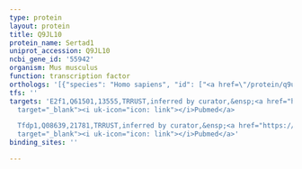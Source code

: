 ```yaml
---
type: protein
layout: protein
title: Q9JL10
protein_name: Sertad1
uniprot_accession: Q9JL10
ncbi_gene_id: '55942'
organism: Mus musculus
function: transcription factor
orthologs: '[{"species": "Homo sapiens", "id": ["<a href=\"/protein/q9uhv2\">Q9UHV2</a>"]}, {"species": "Rattus norvegicus", "id": ["Q6P771"]}]'
tfs: ''
targets: 'E2f1,Q61501,13555,TRRUST,inferred by curator,&ensp;<a href="https://www.ncbi.nlm.nih.gov/pubmed/?term=29087512%5Buid%5D+OR+18940248%5Buid%5D"
  target="_blank"><i uk-icon="icon: link"></i>Pubmed</a>

  Tfdp1,Q08639,21781,TRRUST,inferred by curator,&ensp;<a href="https://www.ncbi.nlm.nih.gov/pubmed/?term=29087512%5Buid%5D+OR+18940248%5Buid%5D"
  target="_blank"><i uk-icon="icon: link"></i>Pubmed</a>'
binding_sites: ''

---
```

